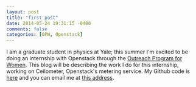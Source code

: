 ```yaml
---
layout: post
title: "first post"
date: 2014-05-24 19:31:15 -0400
comments: false
categories: [OPW, Openstack] 
---
```


I am a graduate student in physics at Yale; this summer I'm excited to 
be doing an internship with Openstack through the [Outreach Program for Women](https://gnome.org/opw/).
This blog will be describing the work I do for this internship, working on Ceilometer, Openstack's metering service.
My Github code is [here](https://github.com/amalagon) and you can email me
at [this address](mailto:atmalagon@gmail.com).